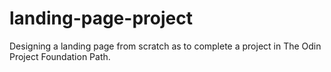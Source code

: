 # landing-page-project
Designing a landing page from scratch as to complete a project in The Odin Project Foundation Path.
